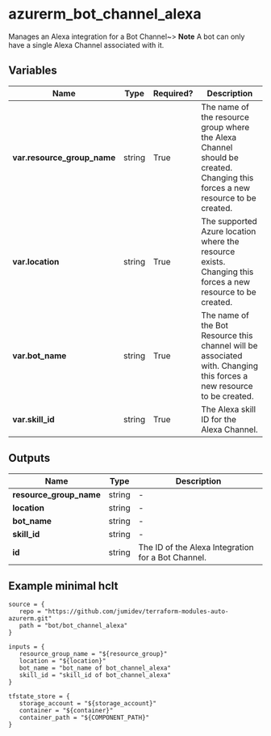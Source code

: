 # azurerm_bot_channel_alexa

Manages an Alexa integration for a Bot Channel~> **Note** A bot can only have a single Alexa Channel associated with it.

## Variables

| Name | Type | Required? |  Description |
| ---- | ---- | --------- |  ----------- |
| **var.resource_group_name** | string | True | The name of the resource group where the Alexa Channel should be created. Changing this forces a new resource to be created. | 
| **var.location** | string | True | The supported Azure location where the resource exists. Changing this forces a new resource to be created. | 
| **var.bot_name** | string | True | The name of the Bot Resource this channel will be associated with. Changing this forces a new resource to be created. | 
| **var.skill_id** | string | True | The Alexa skill ID for the Alexa Channel. | 



## Outputs

| Name | Type | Description |
| ---- | ---- | --------- | 
| **resource_group_name** | string  | - | 
| **location** | string  | - | 
| **bot_name** | string  | - | 
| **skill_id** | string  | - | 
| **id** | string  | The ID of the Alexa Integration for a Bot Channel. | 

## Example minimal hclt

```hcl
source = {
   repo = "https://github.com/jumidev/terraform-modules-auto-azurerm.git" 
   path = "bot/bot_channel_alexa" 
}

inputs = {
   resource_group_name = "${resource_group}" 
   location = "${location}" 
   bot_name = "bot_name of bot_channel_alexa" 
   skill_id = "skill_id of bot_channel_alexa" 
}

tfstate_store = {
   storage_account = "${storage_account}" 
   container = "${container}" 
   container_path = "${COMPONENT_PATH}" 
}


```